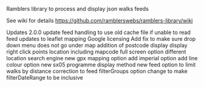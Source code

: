 Ramblers library to process and display json walks feeds

See wiki for details https://github.com/ramblerswebs/ramblers-library/wiki

Updates
2.0.0 
    update feed handling to use old cache file if unable to read feed
    updates to leaflet mapping
            Google licensing
            Add fix to make sure drop down menu does not go under map
        addition of postcode display
        display right click points location including mapcode
        full screen option
        different location search engine
    new gpx mapping option
        add imperial option
        add line colour option
    new sx05 programme display method
    new feed option to limit walks by distance
    correction to feed filterGroups option
    change to make filterDateRange to be inclusive
